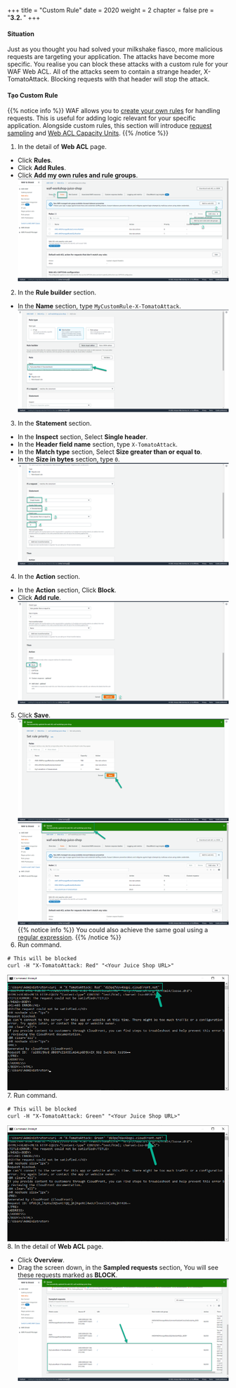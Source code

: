 +++
title = "Custom Rule"
date = 2020
weight = 2
chapter = false
pre = "<b>3.2. </b>"
+++
#### Situation
Just as you thought you had solved your milkshake fiasco, more malicious requests are targeting your application. The attacks have become more specific. You realise you can block these attacks with a custom rule for your WAF Web ACL. All of the attacks seem to contain a strange header, X-TomatoAttack. Blocking requests with that header will stop the attack.
#### Tạo Custom Rule
{{% notice info %}} 
WAF allows you to [create your own rules](https://docs.aws.amazon.com/waf/latest/developerguide/waf-rules.html) for handling requests. This is useful for adding logic relevant for your specific application. Alongside custom rules, this section will introduce [request sampling](https://docs.aws.amazon.com/waf/latest/developerguide/web-acl-testing.html#web-acl-testing-view-sample) and [Web ACL Capacity Units](https://docs.aws.amazon.com/waf/latest/developerguide/how-aws-waf-works.html#aws-waf-capacity-units).
{{% /notice %}}
1. In the detail of **Web ACL** page.
* Click **Rules**.
* Click **Add Rules**.
* Click **Add my own rules and rule groups**.
![Create Custom Rule](/public/images/3-useawswaf/3.2-createcustomrule/createcustomrule-001.png?featherlight=false&width=90pc)
2. In the **Rule builder** section.
* In the **Name** section, type ```MyCustomRule-X-TomatoAttack```.
![Create Custom Rule](/public/images/3-useawswaf/3.2-createcustomrule/createcustomrule-002.png?featherlight=false&width=90pc)
3. In the **Statement** section.
* In the **Inspect** section, Select **Single header**.
* In the **Header field name** section, type ```X-TomatoAttack```.
* In the **Match type** section, Select **Size greater than or equal to**.
* In the **Size in bytes** section, type ```0```.
![Create Custom Rule](/public/images/3-useawswaf/3.2-createcustomrule/createcustomrule-003.png?featherlight=false&width=90pc)
4. In the **Action** section.
* In the **Action** section, Click **Block**.
* Click **Add rule**.
![Create Custom Rule](/public/images/3-useawswaf/3.2-createcustomrule/createcustomrule-004.png?featherlight=false&width=90pc)
5. Click **Save**.
![Create Custom Rule](/public/images/3-useawswaf/3.2-createcustomrule/createcustomrule-005.png?featherlight=false&width=90pc)
![Create Custom Rule](/public/images/3-useawswaf/3.2-createcustomrule/createcustomrule-006.png?featherlight=false&width=90pc)
{{% notice info %}} 
You could also achieve the same goal using a [regular expression](https://docs.aws.amazon.com/waf/latest/developerguide/waf-rule-statement-type-regex-pattern-set-match).
{{% /notice %}}
6. Run command.
```
# This will be blocked
curl -H "X-TomatoAttack: Red" "<Your Juice Shop URL>"
```
![Create Custom Rule](/public/images/3-useawswaf/3.2-createcustomrule/createcustomrule-007.png?width=60pc)
7. Run command.
```
# This will be blocked
curl -H "X-TomatoAttack: Green" "<Your Juice Shop URL>"
```
![Create Custom Rule](/public/images/3-useawswaf/3.2-createcustomrule/createcustomrule-008.png?width=60pc)
8. In the detail of **Web ACL** page.
* Click **Overview**.
* Drag the screen down, in the **Sampled requests** section, You will see these requests marked as **BLOCK**.
![Create Custom Rule](/public/images/3-useawswaf/3.2-createcustomrule/createcustomrule-009.png?featherlight=false&width=90pc)
